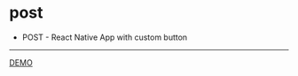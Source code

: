 # post
+ POST - React Native App with custom button

-------------

[DEMO](https://snack.expo.io/@tom2kota/+post)
